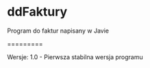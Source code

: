 ddFaktury
=========

Program do faktur napisany w Javie

=========

Wersje:
1.0 - Pierwsza stabilna wersja programu
